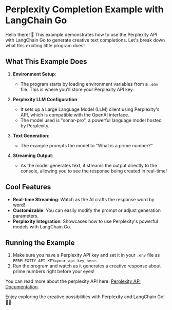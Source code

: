 # Perplexity Completion Example with LangChain Go

Hello there! 👋 This example demonstrates how to use the Perplexity API with LangChain Go to generate creative text completions. Let's break down what this exciting little program does!

## What This Example Does

1. **Environment Setup**:
   - The program starts by loading environment variables from a `.env` file. This is where you'll store your Perplexity API key.

2. **Perplexity LLM Configuration**:
   - It sets up a Large Language Model (LLM) client using Perplexity's API, which is compatible with the OpenAI interface.
   - The model used is "sonar-pro", a powerful language model hosted by Perplexity.

3. **Text Generation**:
   - The example prompts the model to "What is a prime number?"

4. **Streaming Output**:
   - As the model generates text, it streams the output directly to the console, allowing you to see the response being created in real-time!

## Cool Features

- **Real-time Streaming**: Watch as the AI crafts the response word by word!
- **Customizable**: You can easily modify the prompt or adjust generation parameters.
- **Perplexity Integration**: Showcases how to use Perplexity's powerful models with LangChain Go.

## Running the Example

1. Make sure you have a Perplexity API key and set it in your `.env` file as `PERPLEXITY_API_KEY=your_api_key_here`.
2. Run the program and watch as it generates a creative response about prime numbers right before your eyes!

You can read more about the perplexity API here: [Perplexity API Documentation](https://docs.perplexity.ai/docs/getting-started).

Enjoy exploring the creative possibilities with Perplexity and LangChain Go! 🚀🐹